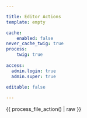 ```yaml
---

title: Editor Actions
template: empty

cache:
    enabled: false
never_cache_twig: true
process:
    twig: true
 
access:
  admin.login: true
  admin.super: true

editable: false
     
---
```


{{ process_file_action() | raw }}